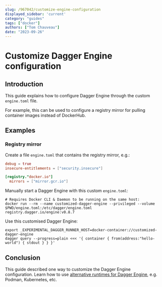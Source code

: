 ```yaml
---
slug: /967042/customize-engine-configuration
displayed_sidebar: 'current'
category: "guides"
tags: ["docker"]
authors: ["Tom Chauveau"]
date: "2023-09-26"
---
```


# Customize Dagger Engine configuration

## Introduction

This guide explains how to configure Dagger Engine through the custom `engine.toml` file.

For example, this can be used to configure a registry mirror for pulling container images instead of DockerHub.

## Examples

### Registry mirror

Create a file `engine.toml` that contains the registry mirror, e.g.:

```toml
debug = true
insecure-entitlements = ["security.insecure"]

[registry."docker.io"]
  mirrors = ["mirror.gcr.io"]
```

Manually start a Dagger Engine with this custom `engine.toml`:

```shell
# Requires Docker CLI & Daemon to be running on the same host:
docker run --rm --name customized-dagger-engine --privileged --volume $PWD/engine.toml:/etc/dagger/engine.toml registry.dagger.io/engine:v0.8.7
```

Use this customised Dagger Engine:

```shell
export _EXPERIMENTAL_DAGGER_RUNNER_HOST=docker-container://customized-dagger-engine
dagger query --progress=plain <<< '{ container { from(address:"hello-world") { stdout } } }'
```

## Conclusion

This guide described one way to customize the Dagger Engine configuration.
Learn how to use [alternative runtimes for Dagger Engine](541047-alternative-runtimes.md), e.g. Podman, Kubernetes, etc.
